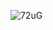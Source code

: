

![72uG](https://user-images.githubusercontent.com/57608215/178998903-a312dce6-e807-4d8a-9d4d-d9e12ea52887.gif)
